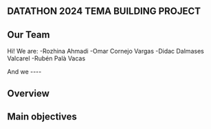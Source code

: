 ## DATATHON 2024 TEMA BUILDING PROJECT

## Our Team

Hi! We are:
-Rozhina Ahmadi 
-Omar Cornejo Vargas
-Didac Dalmases Valcarel
-Rubén Palà Vacas

And we ----

## Overview 

## Main objectives
